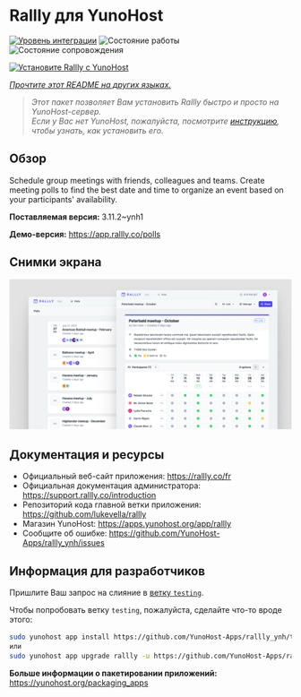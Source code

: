 <!--
Важно: этот README был автоматически сгенерирован <https://github.com/YunoHost/apps/tree/master/tools/readme_generator>
Он НЕ ДОЛЖЕН редактироваться вручную.
-->

# Rallly для YunoHost

[![Уровень интеграции](https://dash.yunohost.org/integration/rallly.svg)](https://ci-apps.yunohost.org/ci/apps/rallly/) ![Состояние работы](https://ci-apps.yunohost.org/ci/badges/rallly.status.svg) ![Состояние сопровождения](https://ci-apps.yunohost.org/ci/badges/rallly.maintain.svg)

[![Установите Rallly с YunoHost](https://install-app.yunohost.org/install-with-yunohost.svg)](https://install-app.yunohost.org/?app=rallly)

*[Прочтите этот README на других языках.](./ALL_README.md)*

> *Этот пакет позволяет Вам установить Rallly быстро и просто на YunoHost-сервер.*  
> *Если у Вас нет YunoHost, пожалуйста, посмотрите [инструкцию](https://yunohost.org/install), чтобы узнать, как установить его.*

## Обзор

Schedule group meetings with friends, colleagues and teams. Create meeting polls to find the best date and time to organize an event based on your participants' availability.

**Поставляемая версия:** 3.11.2~ynh1

**Демо-версия:** <https://app.rallly.co/polls>

## Снимки экрана

![Снимок экрана Rallly](./doc/screenshots/screenshot.png)

## Документация и ресурсы

- Официальный веб-сайт приложения: <https://rallly.co/fr>
- Официальная документация администратора: <https://support.rallly.co/introduction>
- Репозиторий кода главной ветки приложения: <https://github.com/lukevella/rallly>
- Магазин YunoHost: <https://apps.yunohost.org/app/rallly>
- Сообщите об ошибке: <https://github.com/YunoHost-Apps/rallly_ynh/issues>

## Информация для разработчиков

Пришлите Ваш запрос на слияние в [ветку `testing`](https://github.com/YunoHost-Apps/rallly_ynh/tree/testing).

Чтобы попробовать ветку `testing`, пожалуйста, сделайте что-то вроде этого:

```bash
sudo yunohost app install https://github.com/YunoHost-Apps/rallly_ynh/tree/testing --debug
или
sudo yunohost app upgrade rallly -u https://github.com/YunoHost-Apps/rallly_ynh/tree/testing --debug
```

**Больше информации о пакетировании приложений:** <https://yunohost.org/packaging_apps>
